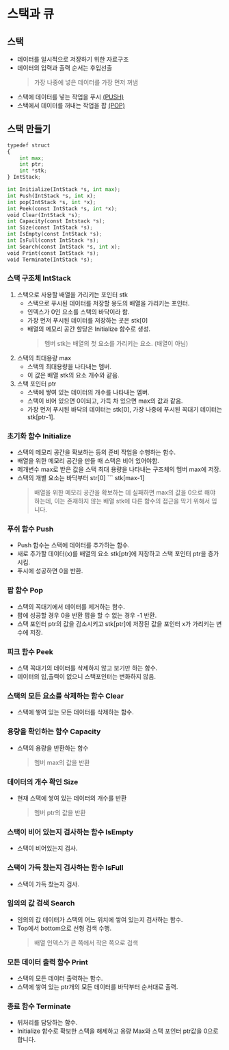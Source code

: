 스택과 큐
=============

스택
----
- 데이터를 일시적으로 저장하기 위한 자료구조
-  데이터의 입력과 출력 순서는 후입선출
    > 가장 나중에 넣은 데이터를 가장 먼저 꺼냄
-  스택에 데이터를 넣는 작업을 푸시 <U>(PUSH)</U>
-  스택에서 데이터를 꺼내는 작업을 팝 <U>(POP)</U>

스택 만들기
--------
```Python
typedef struct
{
    int max;
    int ptr;
    int *stk;
} IntStack;

int Initialize(IntStack *s, int max);
int Push(IntStack *s, int x);
int pop(IntStack *s, int *x);
int Peek(const IntStack *s, int *x);
void Clear(IntStack *s);
int Capacity(const Intstack *s);
int Size(const IntStack *s);
int IsEmpty(const IntStack *s);
int IsFull(const IntStack *s);
int Search(const IntStack *s, int x);
void Print(const IntStack *s);
void Terminate(IntStack *s);
```
### 스택 구조체 IntStack
1. 스택으로 사용할 배열을 가리키는 포인터 stk
   - 스택으로 푸시된 데이터를 저장할 용도의 배열을 가리키는 포인터.
   - 인덱스가 0인 요소를 스택의 바닥이라 함.
   - 가장 먼저 푸시된 데이터를 저장하는 곳은 stk[0]
   - 배열의 메모리 공간 할당은 Initialize 함수로 생성. 
        > 멤버 stk는 배열의 첫 요소를 가리키는 요소. (배열이 아님)
2. 스택의 최대용량 max
    - 스택의 최대용량을 나타내는 멤버.
    - 이 값은 배열 stk의 요소 개수와 같음.
3. 스택 포인터 ptr
    - 스택에 쌓여 있는 데이터의 개수를 나타내는 멤버.
    - 스택이 비어 있으면 0이되고, 가득 차 있으면 max의 값과 같음.
    - 가장 먼저 푸시된 바닥의 데이터는 stk[0], 가장 나중에 푸시된 꼭대기 데이터는 stk[ptr-1].
### 초기화 함수 Initialize
- 스택의 메모리 공간을 확보하는 등의 준비 작업을 수행하는 함수.
- 배열을 위한 메모리 공간을 만들 때 스택은 비어 있어야함.
- 메개변수 max로 받은 값을 스택 최대 용량을 나타내는 구조체의 멤버 max에 저장.
- 스택의 개별 요소는 바닥부터 str[0] ``` stk[max-1]
    > 배열을 위한 메모리 공간을 확보하는 데 실패하면 max의 값을 0으로 해야 하는데, 이는 존재하지 않는 배열 stk에 다른 함수의 접근을 막기 위해서 입니다.

### 푸쉬 함수 Push
- Push 함수는 스택에 데이터를 추가하는 함수.
- 새로 추가할 데이터(x)를 배열의 요소 stk[ptr]에 저장하고 스택 포인터 ptr을 증가시킴.
- 푸시에 성공하면 0을 반환.

### 팝 함수 Pop
- 스택의 꼭대기에서 데이터를 제거하는 함수.
- 팝에 성공할 경우 0을 반환 팝을 할 수 없는 경우 -1 반환.
- 스택 포인터 ptr의 값을 감소시키고  stk[ptr]에 저장된 값을 포인터 x가 가리키는 변수에 저장.

### 피크 함수 Peek
- 스택 꼭대기의 데이터를 삭제하지 않고 보기만 하는 함수.
- 데이터의 입,출력이 없으니 스택포인터는 변화하지 않음.

### 스택의 모든 요소를 삭제하는 함수 Clear
- 스택에 쌓여 있는 모든 데이터를 삭제하는 함수.

### 용량을 확인하는 함수 Capacity
- 스택의 용량을 반환하는 함수
    > 멤버 max의 값을 반환
### 데이터의 개수 확인 Size
- 현재 스택에 쌓여 있는 데이터의 개수를 반환
    > 멤버 ptr의 값을 반환
### 스택이 비어 있는지 검사하는 함수 IsEmpty
- 스택이 비어있는지 검사.
### 스택이 가득 찼는지 검사하는 함수 IsFull
- 스택이 가득 찼는지 검사.
### 임의의 값 검색 Search
- 임의의 값 데이터가 스택의 어느 위치에 쌓여 있는지 검사하는 함수.
- Top에서 bottom으로 선형 검색 수행.
    > 배열 인덱스가 큰 쪽에서 작은 쪽으로 검색
### 모든 데이터 출력 함수 Print
- 스택의 모든 데이터 출력하는 함수.
- 스택에 쌓여 있는 ptr개의 모든 데이터를 바닥부터 순서대로 출력.
### 종료 함수 Terminate
- 뒤처리를 담당하는 함수.
- Initialize 함수로 확보한 스택을 해제하고 용량 Max와 스택 포인터 ptr값을 0으로 합니다.
